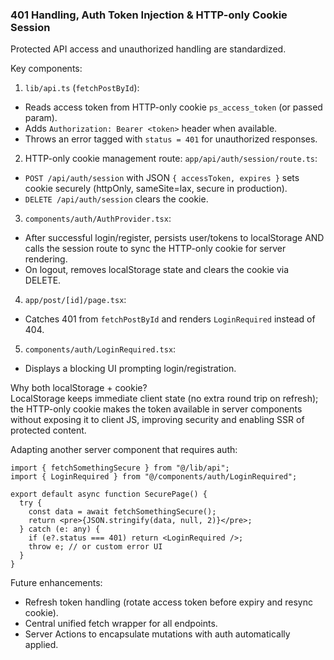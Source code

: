 ### 401 Handling, Auth Token Injection & HTTP-only Cookie Session

Protected API access and unauthorized handling are standardized.

Key components:

1. `lib/api.ts` (`fetchPostById`):

- Reads access token from HTTP-only cookie `ps_access_token` (or passed param).
- Adds `Authorization: Bearer <token>` header when available.
- Throws an error tagged with `status = 401` for unauthorized responses.

2. HTTP-only cookie management route: `app/api/auth/session/route.ts`:

- `POST /api/auth/session` with JSON `{ accessToken, expires }` sets cookie securely (httpOnly, sameSite=lax, secure in production).
- `DELETE /api/auth/session` clears the cookie.

3. `components/auth/AuthProvider.tsx`:

- After successful login/register, persists user/tokens to localStorage AND calls the session route to sync the HTTP-only cookie for server rendering.
- On logout, removes localStorage state and clears the cookie via DELETE.

4. `app/post/[id]/page.tsx`:

- Catches 401 from `fetchPostById` and renders `LoginRequired` instead of 404.

5. `components/auth/LoginRequired.tsx`:

- Displays a blocking UI prompting login/registration.

Why both localStorage + cookie?  
LocalStorage keeps immediate client state (no extra round trip on refresh); the HTTP-only cookie makes the token available in server components without exposing it to client JS, improving security and enabling SSR of protected content.

Adapting another server component that requires auth:

```tsx
import { fetchSomethingSecure } from "@/lib/api";
import { LoginRequired } from "@/components/auth/LoginRequired";

export default async function SecurePage() {
  try {
    const data = await fetchSomethingSecure();
    return <pre>{JSON.stringify(data, null, 2)}</pre>;
  } catch (e: any) {
    if (e?.status === 401) return <LoginRequired />;
    throw e; // or custom error UI
  }
}
```

Future enhancements:

- Refresh token handling (rotate access token before expiry and resync cookie).
- Central unified fetch wrapper for all endpoints.
- Server Actions to encapsulate mutations with auth automatically applied.
